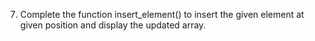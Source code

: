 7. Complete the function insert_element() to insert the given element at given position and display the updated array.